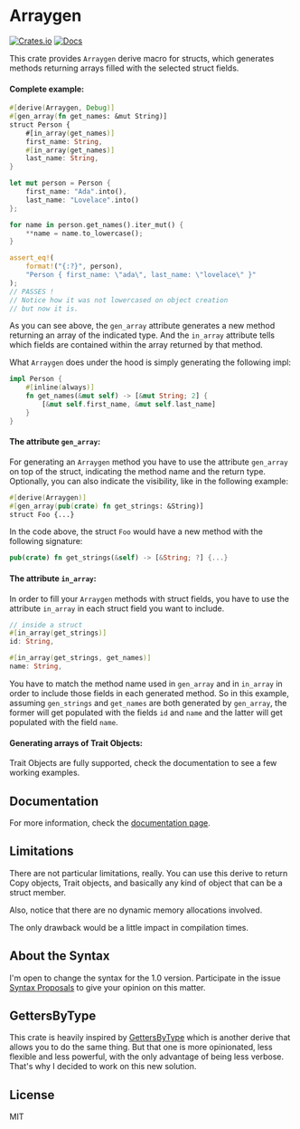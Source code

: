 # Arraygen

[![Crates.io](https://img.shields.io/crates/v/arraygen.svg)](https://crates.io/crates/arraygen)
[![Docs](https://docs.rs/arraygen/badge.svg)](https://docs.rs/arraygen)

This crate provides `Arraygen` derive macro for structs, which generates methods returning arrays filled with the selected struct fields.

#### Complete example:

```rust
#[derive(Arraygen, Debug)]
#[gen_array(fn get_names: &mut String)]
struct Person {
    #[in_array(get_names)]
    first_name: String,
    #[in_array(get_names)]
    last_name: String,
}

let mut person = Person {
    first_name: "Ada".into(),
    last_name: "Lovelace".into()
};

for name in person.get_names().iter_mut() {
    **name = name.to_lowercase();
}

assert_eq!(
    format!("{:?}", person),
    "Person { first_name: \"ada\", last_name: \"lovelace\" }"
);
// PASSES !
// Notice how it was not lowercased on object creation
// but now it is.
```

As you can see above, the `gen_array` attribute generates a new method returning an array of the indicated type. And the `in_array` attribute tells which fields are contained within the array returned by that method.

What `Arraygen` does under the hood is simply generating the following impl:

```rust
impl Person {
    #[inline(always)]
    fn get_names(&mut self) -> [&mut String; 2] {
        [&mut self.first_name, &mut self.last_name]
    }
}
```

#### The attribute `gen_array`:

For generating an `Arraygen` method you have to use the attribute `gen_array` on top of the struct, indicating the method name and the return type. Optionally, you can also indicate the visibility, like in the following example:

```rust
#[derive(Arraygen)]
#[gen_array(pub(crate) fn get_strings: &String)]
struct Foo {...}
```

In the code above, the struct `Foo` would have a new method with the following signature:

```rust
pub(crate) fn get_strings(&self) -> [&String; ?] {...}
```

#### The attribute `in_array`:

In order to fill your `Arraygen` methods with struct fields, you have to use the attribute `in_array` in each struct field you want to include.

```rust
// inside a struct
#[in_array(get_strings)]
id: String,

#[in_array(get_strings, get_names)]
name: String,
```

You have to match the method name used in `gen_array` and in `in_array` in order to include those fields in each generated method. So in this example, assuming `gen_strings` and `get_names` are both generated by `gen_array`, the former will get populated with the fields `id` and `name` and the latter will get populated with the field `name`.


#### Generating arrays of Trait Objects:

Trait Objects are fully supported, check the documentation to see a few working examples.


## Documentation

For more information, check the [documentation page](https://docs.rs/arraygen).

## Limitations

There are not particular limitations, really. You can use this derive to return Copy objects, Trait objects, and basically any kind of object that can be a struct member.

Also, notice that there are no dynamic memory allocations involved.

The only drawback would be a little impact in compilation times.

## About the Syntax

I'm open to change the syntax for the 1.0 version. Participate in the issue [Syntax Proposals](https://github.com/theypsilon/arraygen/issues/1) to give your opinion on this matter.

## GettersByType

This crate is heavily inspired by [GettersByType](https://github.com/theypsilon/getters-by-type-rs) which is another derive that allows you
to do the same thing. But that one is more opinionated, less flexible and less powerful, with the only advantage of being less verbose. That's
why I decided to work on this new solution.

## License

MIT
